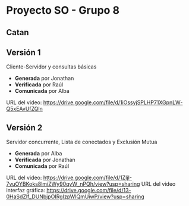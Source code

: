 # Proyecto SO - Grupo 8

## Catan

## Versión 1

Cliente-Servidor y consultas básicas
 * **Generada** por Jonathan
 * **Verificada** por Raúl
 * **Comunicada** por Alba

URL del video: https://drive.google.com/file/d/1iOssyjSPLHP71XGpnLW-Q5xEAvUfZQln

## Versión 2

Servidor concurrente, Lista de conectados y Exclusión Mutua
 * **Generada** por Alba
 * **Verificada** por Jonathan
 * **Comunicada** por Raúl

URL del video: https://drive.google.com/file/d/1ZIjI-7vuOYBKoks8lmiZWy90qvW_nPQh/view?usp=sharing
URL del video interfaz gráfica: https://drive.google.com/file/d/13-0HaSdZlf_DUNbjpOIRgIzpWlQmUiwP/view?usp=sharing